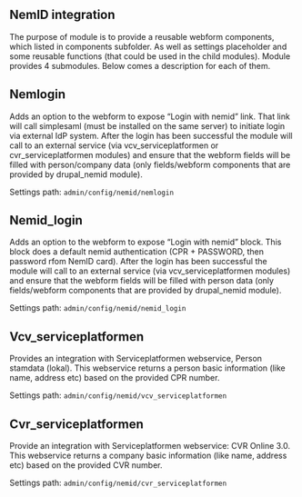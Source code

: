 NemID integration
-------------------------
The purpose of module is to provide a reusable webform components, which listed in components subfolder. As well as settings placeholder and some reusable functions (that could be used in the child modules).
Module provides 4 submodules. Below comes a description for each of them.

## Nemlogin
Adds an option to the webform to expose “Login with nemid” link.
That link will call simplesaml (must be installed on the same server) to initiate login via external IdP system.
After the login has been successful the module will call to an external service (via vcv_serviceplatformen or cvr_serviceplatformen modules) and ensure that the webform fields will be filled with person/company data (only fields/webform components that are provided by drupal_nemid module).

Settings path: `admin/config/nemid/nemlogin`

## Nemid_login
Adds an option to the webform to expose “Login with nemid” block.
This block does a default nemid authentication (CPR + PASSWORD, then password rfom NemID card).
After the login has been successful the module will call to an external service (via vcv_serviceplatformen modules) and ensure that the webform fields will be filled with person data (only fields/webform components that are provided by drupal_nemid module).

Settings path: `admin/config/nemid/nemid_login`

## Vcv_serviceplatformen
Provides an integration with Serviceplatformen webservice, Person stamdata (lokal).
This webservice returns a person basic information (like name, address etc) based on the provided CPR number.

Settings path: `admin/config/nemid/vcv_serviceplatformen`

## Cvr_serviceplatformen
Provide an integration with Serviceplatformen webservice: CVR Online 3.0.
This webservice returns a company basic information (like name, address etc) based on the provided CVR number.

Settings path: `admin/config/nemid/cvr_serviceplatformen`
